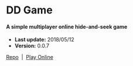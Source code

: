 # DD Game

#### A simple multiplayer online hide-and-seek game  

+ __Last update:__  2018/05/12
+ __Version:__      0.0.7

[Repo](https://github.com/richplastow/ddgame) &nbsp;|&nbsp;
[Play Online](http://richplastow.com/ddgame/index.html)  
